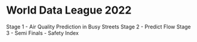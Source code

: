 # World Data League 2022

Stage 1 - Air Quality Prediction in Busy Streets
Stage 2 - Predict Flow
Stage 3 - Semi Finals - Safety Index
